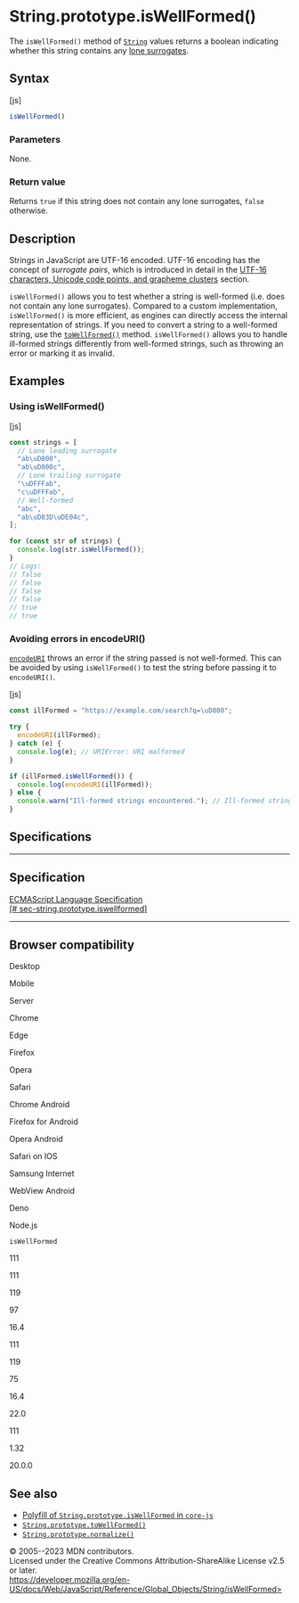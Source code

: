 String.prototype.isWellFormed()
===============================

 
The `isWellFormed()` method of [`String`](../string) values returns a
boolean indicating whether this string contains any [lone
surrogates](../string#utf-16_characters_unicode_code_points_and_grapheme_clusters).


 
Syntax
------

 
 
 
[js]


```js
isWellFormed()
```




 
### Parameters

 
None.



 
### Return value 

 
Returns `true` if this string does not contain any lone surrogates,
`false` otherwise.



 
Description
-----------

 
Strings in JavaScript are UTF-16 encoded. UTF-16 encoding has the
concept of *surrogate pairs*, which is introduced in detail in the
[UTF-16 characters, Unicode code points, and grapheme
clusters](../string#utf-16_characters_unicode_code_points_and_grapheme_clusters)
section.

`isWellFormed()` allows you to test whether a string is well-formed
(i.e. does not contain any lone surrogates). Compared to a custom
implementation, `isWellFormed()` is more efficient, as engines can
directly access the internal representation of strings. If you need to
convert a string to a well-formed string, use the
[`toWellFormed()`](towellformed) method. `isWellFormed()` allows you to
handle ill-formed strings differently from well-formed strings, such as
throwing an error or marking it as invalid.



 
Examples
--------


 
### Using isWellFormed() 

 
 
 
[js]


```js
const strings = [
  // Lone leading surrogate
  "ab\uD800",
  "ab\uD800c",
  // Lone trailing surrogate
  "\uDFFFab",
  "c\uDFFFab",
  // Well-formed
  "abc",
  "ab\uD83D\uDE04c",
];

for (const str of strings) {
  console.log(str.isWellFormed());
}
// Logs:
// false
// false
// false
// false
// true
// true
```




 
### Avoiding errors in encodeURI() 

 
[`encodeURI`](../encodeuri) throws an error if the string passed is not
well-formed. This can be avoided by using `isWellFormed()` to test the
string before passing it to `encodeURI()`.

 
 
[js]


```js
const illFormed = "https://example.com/search?q=\uD800";

try {
  encodeURI(illFormed);
} catch (e) {
  console.log(e); // URIError: URI malformed
}

if (illFormed.isWellFormed()) {
  console.log(encodeURI(illFormed));
} else {
  console.warn("Ill-formed strings encountered."); // Ill-formed strings encountered.
}
```




Specifications
--------------

 
  ---------------------------------------------------------------------------------------------------------------------------------------
  Specification
  ---------------------------------------------------------------------------------------------------------------------------------------
  [ECMAScript Language Specification\
  [\#
  sec-string.prototype.iswellformed]](https://tc39.es/ecma262/multipage/text-processing.html#sec-string.prototype.iswellformed)

  ---------------------------------------------------------------------------------------------------------------------------------------


Browser compatibility 
---------------------

 


Desktop

Mobile

Server

Chrome

Edge

Firefox

Opera

Safari

Chrome Android

Firefox for Android

Opera Android

Safari on IOS

Samsung Internet

WebView Android

Deno

Node.js

`isWellFormed`

111

111

119

97

16.4

111

119

75

16.4

22.0

111

1.32

20.0.0

 
See also 
--------

 
-   [Polyfill of `String.prototype.isWellFormed` in
    `core-js`](https://github.com/zloirock/core-js#well-formed-unicode-strings)
-   [`String.prototype.toWellFormed()`](towellformed)
-   [`String.prototype.normalize()`](normalize)



 
© 2005--2023 MDN contributors.\
Licensed under the Creative Commons Attribution-ShareAlike License v2.5
or later.\
https://developer.mozilla.org/en-US/docs/Web/JavaScript/Reference/Global_Objects/String/isWellFormed>

